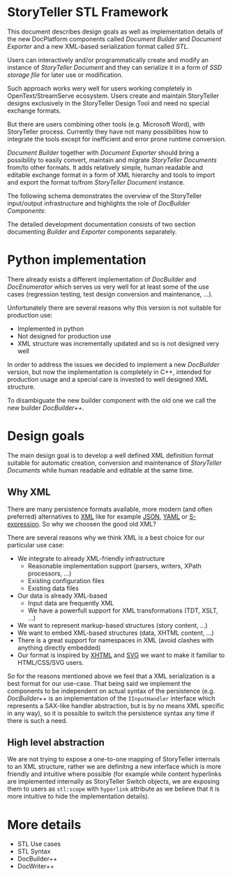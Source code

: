 # StoryTeller STL Framework

This document describes design goals as well as implementation details of the new DocPlatform components called 
*Document Builder* and *Document Exporter* and a new XML-based serialization format called *STL*.

Users can interactively and/or programmatically create and modify an instance of *StoryTeller Document* 
and they can serialize it in a form of *SSD storage file* for later use or modification. 

Such approach works wery well for users working completely in OpenText/StreamServe ecosystem. Users create 
and maintain StoryTeller designs exclusively in the StoryTeller Design Tool and need no special exchange formats.

But there are users combining other tools (e.g. Microsoft Word), with StoryTeller process. Currently they have not 
many possibilities how to integrate the tools except for inefficient and error prone runtime conversion. 

*Document Builder* together with *Document Exporter* should bring a possibility to easily convert, 
maintain and migrate *StoryTeller Documents* from/to other formats. It adds relatively simple, 
human readable and editable exchange format in a form of XML hierarchy and tools to import and export 
the format to/from *StoryTeller Document* instance.

The following schema demonstrates the overview of the StoryTeller input/output infrastructure and highlights 
the role of *DocBuilder Components*:


The detailed development documentation consists of two section documenting *Builder* and *Exporter* 
components separately.

# Python implementation

There already exists a different implementation of *DocBuilder* and *DocEnumerator* which serves 
us very well for at least some of the use cases (regression testing, test design conversion 
and maintenance, ...). 

Unfortunately there are several reasons why this version is not suitable for production use:

-   Implemented in python
-   Not designed for production use
-   XML structure was incrementally updated and so is not designed very well

In order to address the issues we decided to implement a new *DocBuilder* version, 
but now the implementation is completely in C++, intended for production usage and 
a special care is invested to well designed XML structure. 

To disambiguate the new builder component with the old one we call the new builder *DocBuilder++*.

# Design goals

The main design goal is to develop a well defined XML definition format suitable for automatic creation,
conversion and maintenance of *StoryTeller Documents* while human readable and editable at the same time.

## Why XML

There are many persistence formats available, more modern (and often preferred) alternatives
to [XML](https://en.wikipedia.org/wiki/XML) like for example [JSON](https://en.wikipedia.org/wiki/JSON),
[YAML](https://en.wikipedia.org/wiki/YAML) or [S-expression](https://en.wikipedia.org/wiki/S-expression).
So why we choosen the good old XML?

There are several reasons why we think XML is a best choice for our particular use case:

-   We integrate to already XML-friendly infrastructure
    -   Reasonable implementation support (parsers, writers, XPath processors, ...)
    -   Existing configuration files
    -   Existing data files
-   Our data is already XML-based
    -   Input data are frequently XML
    -   We have a powerfull support for XML transformations (TDT, XSLT, ...)
-   We want to represent markup-based structures (story content, ...)
-   We want to embed XML-based structures (data, XHTML content, ...)
-   There is a great support for namespaces in XML (avoid clashes with anything directly embedded)
-   Our format is inspired by [XHTML](https://en.wikipedia.org/wiki/XHTML) and
    [SVG](https://en.wikipedia.org/wiki/Scalable_Vector_Graphics) we want to make it familiar to HTML/CSS/SVG users.

So for the reasons mentioned above we feel that a XML serialization is a best format for our use-case.
That being said we implement the components to be independent on actual syntax of the persistence
(e.g. *DocBuilder++* is an implementation of the `IInputHandler` interface which represents a SAX-like 
handler abstraction, but is by no means XML specific in any way), so it is possible to switch 
the persistence syntax any time if there is such a need.

## High level abstraction

We are not trying to expose a one-to-one mapping of StoryTeller internals to an XML structure, rather 
we are definitng a new interface which is more friendly and intuitive where possible (for example 
while content hyperlinks are implemented internally as StoryTeller Switch objects, we are exposing 
them to users as `stl:scope` with `hyperlink` attribute as we believe that it is more intuitive 
to hide the implementation details).

# More details

-   STL Use cases
-   STL Syntax
-   DocBuilder++
-   DocWriter++
